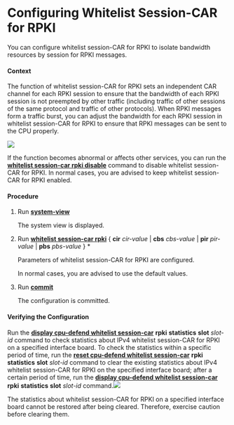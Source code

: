 Configuring Whitelist Session-CAR for RPKI
==========================================

You can configure whitelist session-CAR for RPKI to isolate bandwidth resources by session for RPKI messages.

#### Context

The function of whitelist session-CAR for RPKI sets an independent CAR channel for each RPKI session to ensure that the bandwidth of each RPKI session is not preempted by other traffic (including traffic of other sessions of the same protocol and traffic of other protocols). When RPKI messages form a traffic burst, you can adjust the bandwidth for each RPKI session in whitelist session-CAR for RPKI to ensure that RPKI messages can be sent to the CPU properly.

![](../../../../public_sys-resources/note_3.0-en-us.png) 

If the function becomes abnormal or affects other services, you can run the [**whitelist session-car rpki disable**](cmdqueryname=whitelist+session-car+rpki+disable) command to disable whitelist session-CAR for RPKI. In normal cases, you are advised to keep whitelist session-CAR for RPKI enabled.



#### Procedure

1. Run [**system-view**](cmdqueryname=system-view)
   
   
   
   The system view is displayed.
2. Run [**whitelist session-car rpki**](cmdqueryname=whitelist+session-car+rpki+cir+cbs+pir+pbs) { **cir** *cir-value* | **cbs** *cbs-value* | **pir** *pir-value* | **pbs** *pbs-value* } \*
   
   
   
   Parameters of whitelist session-CAR for RPKI are configured.
   
   
   
   In normal cases, you are advised to use the default values.
3. Run [**commit**](cmdqueryname=commit)
   
   
   
   The configuration is committed.

#### Verifying the Configuration

Run the [**display cpu-defend whitelist session-car**](cmdqueryname=display+cpu-defend+whitelist+session-car+rpki+statistics+slot) **rpki** **statistics** **slot** *slot-id* command to check statistics about IPv4 whitelist session-CAR for RPKI on a specified interface board. To check the statistics within a specific period of time, run the [**reset cpu-defend whitelist session-car**](cmdqueryname=reset+cpu-defend+whitelist+session-car+rpki+statistics+slot) **rpki** **statistics** **slot** *slot-id* command to clear the existing statistics about IPv4 whitelist session-CAR for RPKI on the specified interface board; after a certain period of time, run the [**display cpu-defend whitelist session-car**](cmdqueryname=display+cpu-defend+whitelist+session-car+rpki+statistics+slot) **rpki** **statistics** **slot** *slot-id* command.![](../../../../public_sys-resources/note_3.0-en-us.png) 

The statistics about whitelist session-CAR for RPKI on a specified interface board cannot be restored after being cleared. Therefore, exercise caution before clearing them.